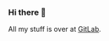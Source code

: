 ### Hi there 👋

All my stuff is over at [GitLab](https://gitlab.com/users/EddieBrunstedt/projects).
